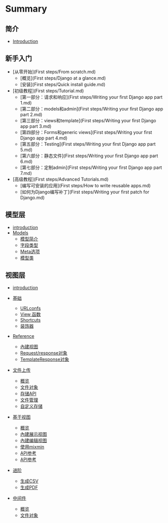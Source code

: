 # Summary

## 简介

* [Introduction](README.md)

## 新手入门

* [从零开始](First steps/From scratch.md)
  * [概览](First steps/Django at a glance.md)
  * [安装](First steps/Quick install guide.md)
* [初级教程](First steps/Tutorial.md)
  * [第一部分：请求和响应](First steps/Writing your ﬁrst Django app part 1.md)
  * [第二部分：models和admin](First steps/Writing your ﬁrst Django app part 2.md)
  * [第三部分：views和template](First steps/Writing your ﬁrst Django app part 3.md)
  * [第四部分：Forms和generic views](First steps/Writing your ﬁrst Django app part 4.md)
  * [第五部分：Testing](First steps/Writing your ﬁrst Django app part 5.md)
  * [第六部分：静态文件](First steps/Writing your ﬁrst Django app part 6.md)
  * [第七部分：定制admin](First steps/Writing your ﬁrst Django app part 7.md)
* [高级教程](First steps/Advanced Tutorials.md)
  * [编写可安装的应用](First steps/How to write reusable apps.md)
  * [如何为Django编写补丁](First steps/Writing your ﬁrst patch for Django.md)

## 模型层

* [introduction](models/README.md)
* [Models]()
  * [模型简介](TheModelLayer/IntroductionToModels.md)
  * [字段类型](TheModelLayer/FieldTypes.md)
  * [Meta选项](TheModelLayer/MetaOptions.md)
  * [模型类](TheModelLayer/ModelClass.md)

## 视图层

* [introduction](models/README.md)
* [基础]()
  * [URLconfs](TheViewlLayer/IntroductionToModels.md)
  * [View 函数](TheViewlLayer/ViewFunctions.md)
  * [Shortcuts](TheViewlLayer/Shortcuts.md)
  * [装饰器](TheViewlLayer/Decorators.md)
* [Reference]()
  * [內建视图](TheViewlLayer/BuiltinViews.md)
  * [Request/response对象](TheViewlLayer/RequestResponseObjects.md)
  * [TemplateResponse对象](TheViewlLayer/TemplateResponseObjects.md)

* [文件上传]()
  * [概览](TheViewlLayer/Overview.md)
  * [文件对象](TheViewlLayer/FileObjects.md)
  * [存储API](TheViewlLayer/StorageAPI.md)
  * [文件管理](TheViewlLayer/ManagingFiles.md)
  * [自定义存储](TheViewlLayer/CustomStorage.md)
* [基于视图]()
  * [概览](TheViewlLayer/viewOverview.md)
  * [內建展示视图](TheViewlLayer/BuiltinDisplayViews.md)
  * [內建编辑视图](TheViewlLayer/BuiltinEditingViews.md)
  * [使用mixmin](TheViewlLayer/UsingMixins.md)
  * [API参考](TheViewlLayer/APIReference.md)
  * [API参考](TheViewlLayer/FlattenedIndex.md)
* [进阶]()
  * [生成CSV](TheViewlLayer/GeneratingCSV.md)
  * [生成PDF](TheViewlLayer/GeneratingPDF.md)
* [中间件]()
  * [概览](TheViewlLayer/MiddlewareOverview.md)
  * [文件对象](TheViewlLayer/BuiltinMiddlewareClasses.md)






